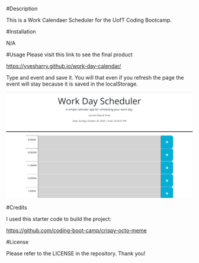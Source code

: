 #Description

This is a Work Calendaer Scheduler for the UofT Coding Bootcamp.

#Installation

N/A

#Usage
 Please visit this link to see the final product

 https://yvesharry.github.io/work-day-calendar/

 Type and event and save it. You will that even if you refresh the page the event will stay because it is saved in the localStorage.

![Alt text](image-1.png)

#Credits

I used this starter code to build the project:

https://github.com/coding-boot-camp/crispy-octo-meme

#License

Please refer to the LICENSE in the repository. Thank you!